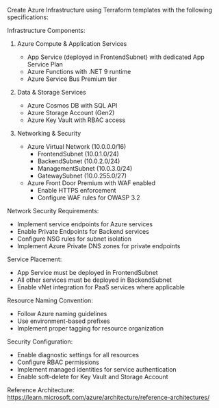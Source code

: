 Create Azure Infrastructure using Terraform templates with the following specifications:

Infrastructure Components:
1. Azure Compute & Application Services
   - App Service (deployed in FrontendSubnet) with dedicated App Service Plan
   - Azure Functions with .NET 9 runtime
   - Azure Service Bus Premium tier

2. Data & Storage Services
   - Azure Cosmos DB with SQL API
   - Azure Storage Account (Gen2) 
   - Azure Key Vault with RBAC access

3. Networking & Security
   - Azure Virtual Network (10.0.0.0/16)
     * FrontendSubnet (10.0.1.0/24)
     * BackendSubnet (10.0.2.0/24)
     * ManagementSubnet (10.0.3.0/24)
     * GatewaySubnet (10.0.255.0/27)
   - Azure Front Door Premium with WAF enabled
     * Enable HTTPS enforcement
     * Configure WAF rules for OWASP 3.2

Network Security Requirements:
- Implement service endpoints for Azure services
- Enable Private Endpoints for Backend services
- Configure NSG rules for subnet isolation
- Implement Azure Private DNS zones for private endpoints

Service Placement:
- App Service must be deployed in FrontendSubnet
- All other services must be deployed in BackendSubnet
- Enable vNet integration for PaaS services where applicable

Resource Naming Convention:
- Follow Azure naming guidelines
- Use environment-based prefixes
- Implement proper tagging for resource organization

Security Configuration:
- Enable diagnostic settings for all resources
- Configure RBAC permissions
- Implement managed identities for service authentication
- Enable soft-delete for Key Vault and Storage Account

Reference Architecture:
https://learn.microsoft.com/azure/architecture/reference-architectures/